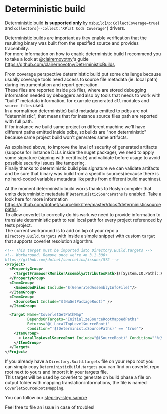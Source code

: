# Deterministic build

Deterministic build **is supported only** by `msbuild`(`/p:CollectCoverage=true`) and `collectors`(`--collect:"XPlat Code Coverage"`) drivers.

Deterministic builds are important as they enable verification that the resulting binary was built from the specified source and provides traceability.  
For more information on how to enable deterministic build I recommend you to take a look at [@clairernovotny](https://github.com/clairernovotny)'s guide https://github.com/clairernovotny/DeterministicBuilds

From coverage perspective deterministic build put some challenge because usually coverage tools need access to source file metadata (ie. local path) during instrumentation and report generation.  
These files are reported inside `pdb` files, where are stored debugging information needed by debuggers and also by tools that needs to work with "build" metadata information, for example generated `dll` modules and `source files` used.  
In a normal(non deterministic) build metadata emitted to pdbs are not "deterministic", that means that for instance source files path are reported with full path.  
If for instance we build same project on different machine we'll have different paths emitted inside pdbs, so builds are "non deterministic" because same project build won't generates same artifacts.  

As explained above, to improve the level of security of generated artifacts (suppose for instance DLLs inside the nuget package), we need to apply some signature (signing with certificate) and validate before usage to avoid possible security issues like tampering.  
Finally thanks to deterministic build plus signature we can validate artifacts and be sure that binary was build from a specific sources(because there is no hard-coded variables metadata like paths from different build machines).

At the moment deterministic build works thanks to Roslyn compiler that emits deterministic metadata if `DeterministicSourcePaths` is enabled. Take a look here for more information https://github.com/dotnet/sourcelink/tree/master/docs#deterministicsourcepaths.  
To allow coverlet to correctly do his work we need to provide information to translate deterministic path to real local path for every project referenced by tests project.  
The current workaround is to add on top of your repo a `Directory.Build.targets` with inside a simple snippet with custom `target` that supports coverlet resolution algorithm.
```xml
<!-- This target must be imported into Directory.Build.targets -->
<!-- Workaround. Remove once we're on 3.1.300+
https://github.com/dotnet/sourcelink/issues/572 -->
<Project>
  <PropertyGroup>
    <TargetFrameworkMonikerAssemblyAttributesPath>$([System.IO.Path]::Combine('$(IntermediateOutputPath)','$(TargetFrameworkMoniker).AssemblyAttributes$(DefaultLanguageSourceExtension)'))</TargetFrameworkMonikerAssemblyAttributesPath>
  </PropertyGroup>
  <ItemGroup>
    <EmbeddedFiles Include="$(GeneratedAssemblyInfoFile)"/>
  </ItemGroup>
  <ItemGroup>
    <SourceRoot Include="$(NuGetPackageRoot)" />
  </ItemGroup>

  <Target Name="CoverletGetPathMap"
          DependsOnTargets="InitializeSourceRootMappedPaths"
          Returns="@(_LocalTopLevelSourceRoot)"
          Condition="'$(DeterministicSourcePaths)' == 'true'">
    <ItemGroup>
      <_LocalTopLevelSourceRoot Include="@(SourceRoot)" Condition="'%(SourceRoot.NestedRoot)' == ''"/>
    </ItemGroup>
  </Target>
</Project>

```
If you already have a `Directory.Build.targets` file on your repo root you can simply copy `DeterministicBuild.targets` you can find on coverlet repo root next to yours and import it in your targets file.  
This target will be used by coverlet to generate on build phase a file on output folder with mapping translation informations, the file is named `CoverletSourceRootsMapping`.

You can follow our [step-by-step sample](Examples.md)

Feel free to file an issue in case of troubles!
